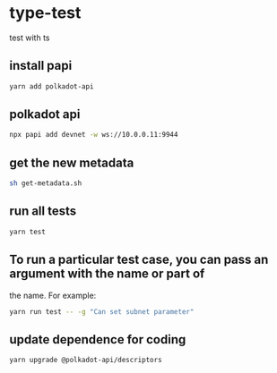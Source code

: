 # type-test

test with ts

## install papi

```bash
yarn add polkadot-api
```

## polkadot api

```bash
npx papi add devnet -w ws://10.0.0.11:9944
```

## get the new metadata

```bash
sh get-metadata.sh
```

## run all tests

```bash
yarn test
```

## To run a particular test case, you can pass an argument with the name or part of

the name. For example:

```bash
yarn run test -- -g "Can set subnet parameter"
```

## update dependence for coding

```bash
yarn upgrade @polkadot-api/descriptors
```
